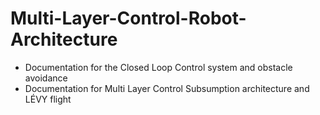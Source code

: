# Multi-Layer-Control-Robot-Architecture

* Documentation for the Closed Loop Control system and obstacle avoidance 
* Documentation for Multi Layer Control Subsumption architecture and LÉVY flight 
